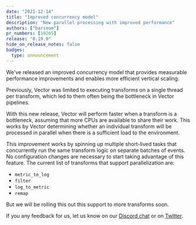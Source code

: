 ```yaml
---
date: "2021-12-14"
title: "Improved concurrency model"
description: "New parallel processing with improved performance"
authors: ["barieom"]
pr_numbers: [10265]
release: "0.19.0"
hide_on_release_notes: false
badges:
  type: announcement
---
```


We've released an improved concurrency model that provides measurable performance
improvements and enables more efficient vertical scaling.

Previously, Vector was limited to executing transforms on a single thread per
transform, which led to them often being the bottleneck in Vector pipelines.

With this new release, Vector will perform faster when a transform is a bottleneck,
assuming that more CPUs are available to share their work. This works by Vector
determining whether an individual transform will be processed in parallel when there
is a sufficient load to the environment.

This improvement works by spinning up multiple short-lived tasks that concurrently
run the same transform logic on separate batches of events. No configuration
changes are necessary to start taking advantage of this feature. The current list of
transforms that support parallelization are:

* `metric_to_log`
* `filter`
* `log_to_metric`
* `remap`

But we will be rolling this out this support to more transforms soon.

If you any feedback for us, let us know on our [Discord chat] or on [Twitter].

[Discord chat]: https://discord.com/invite/dX3bdkF
[Twitter]: https://twitter.com/vectordotdev

